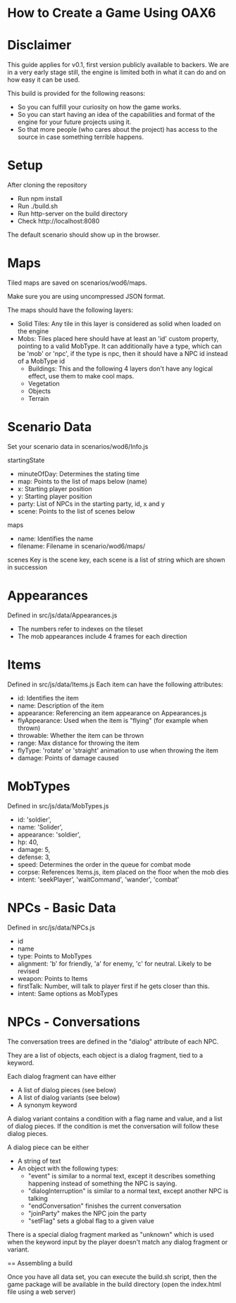 How to Create a Game Using OAX6
===============================

Disclaimer
==========
This guide applies for v0.1, first version publicly available to backers. We are in a very early stage still, the engine is limited both in what it can do and on how easy it can be used.

This build is provided for the following reasons:
- So you can fulfill your curiosity on how the game works.
- So you can start having an idea of the capabilities and format of the engine for your future projects using it.
- So that more people (who cares about the project) has access to the source in case something terrible happens.

Setup
=====
After cloning the repository
- Run npm install
- Run ./build.sh
- Run http-server on the build directory
- Check http://localhost:8080

The default scenario should show up in the browser.

Maps
====
Tiled maps are saved on scenarios/wod6/maps. 

Make sure you are using uncompressed JSON format. 

The maps should have the following layers:
- Solid Tiles: Any tile in this layer is considered as solid when loaded on the engine
- Mobs: Tiles placed here should have at least an 'id' custom property, pointing to a valid MobType. It can additionally have a type, which can be 'mob' or 'npc', if the type is npc, then it should have a NPC id instead of a MobType id
  - Buildings: This and the following 4 layers don't have any logical effect, use them to make cool maps.
  - Vegetation
  - Objects
  - Terrain

Scenario Data
=============
Set your scenario data in scenarios/wod6/Info.js

startingState
- minuteOfDay: Determines the stating time
- map: Points to the list of maps below (name)
- x: Starting player position
- y: Starting player position
- party: List of NPCs in the starting party, id, x and y
- scene: Points to the list of scenes below
 
maps
- name: Identifies the name
- filename: Filename in scenario/wod6/maps/

scenes
Key is the scene key, each scene is a list of string which are shown in succession
    
Appearances
===========
Defined in src/js/data/Appearances.js

- The numbers refer to indexes on the tileset
- The mob appearances include 4 frames for each direction

Items
=====

Defined in src/js/data/Items.js Each item can have the following attributes:
- id: Identifies the item
- name: Description of the item
- appearance: Referencing an item appearance on Appearances.js
- flyAppearance: Used when the item is "flying" (for example when thrown)
- throwable: Whether the item can be thrown
- range: Max distance for throwing the item
- flyType: 'rotate' or 'straight' animation to use when throwing the item
- damage: Points of damage caused
    
MobTypes
========

Defined in src/js/data/MobTypes.js
- id: 'soldier',
- name: 'Solider',
- appearance: 'soldier',
- hp: 40,
- damage: 5,
- defense: 3,
- speed: Determines the order in the queue for combat mode
- corpse: References Items.js, item placed on the floor when the mob dies
- intent: 'seekPlayer', 'waitCommand', 'wander', 'combat'

NPCs - Basic Data
=================

Defined in src/js/data/NPCs.js
  
- id
- name
- type: Points to MobTypes
- alignment: 'b' for friendly, 'a' for enemy, 'c' for neutral. Likely to be
  revised
- weapon: Points to Items
- firstTalk: Number, will talk to player first if he gets closer than this.
- intent: Same options as MobTypes

NPCs - Conversations
====================
The conversation trees are defined in the "dialog" attribute of each NPC.

They are a list of objects, each object is a dialog fragment, tied to a keyword.

Each dialog fragment can have either
- A list of dialog pieces (see below)
- A list of dialog variants (see below)
- A synonym keyword

A dialog variant contains a condition with a flag name and value, and a list of dialog pieces. If the condition is met the conversation will follow these dialog pieces.

A dialog piece can be either
- A string of text
- An object with the following types:
  - "event" is similar to a normal text, except it describes something happening instead of something the NPC is saying.
  - "dialogInterruption" is similar to a normal text, except another NPC is talking
  - "endConversation" finishes the current conversation
  - "joinParty" makes the NPC join the party
  - "setFlag" sets a global flag to a given value
  
There is a special dialog fragment marked as "unknown" which is used when the keyword input by the player doesn't match any dialog fragment or variant.

== Assembling a build

Once you have all data set, you can execute the build.sh script, then the game package will be available in the build directory (open the index.html file using a web server)